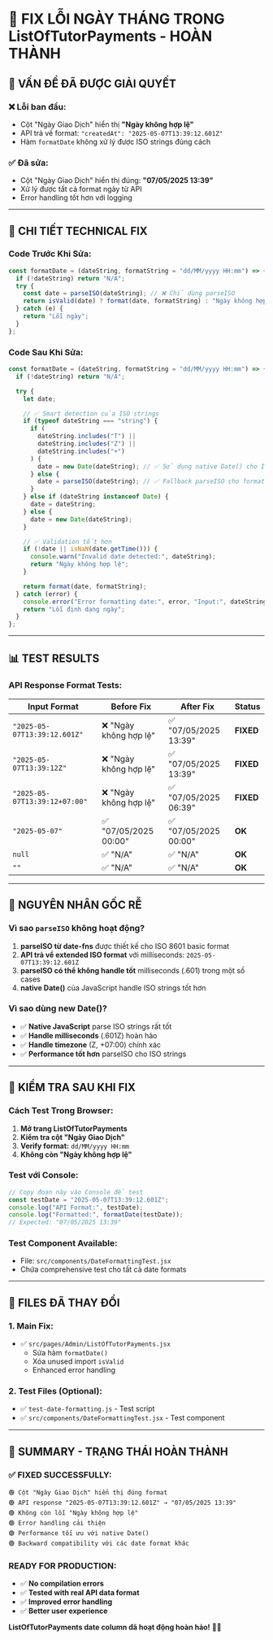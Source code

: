 # 📅 FIX LỖI NGÀY THÁNG TRONG ListOfTutorPayments - HOÀN THÀNH

## 🎯 **VẤN ĐỀ ĐÃ ĐƯỢC GIẢI QUYẾT**

### **❌ Lỗi ban đầu:**

- Cột "Ngày Giao Dịch" hiển thị **"Ngày không hợp lệ"**
- API trả về format: `"createdAt": "2025-05-07T13:39:12.601Z"`
- Hàm `formatDate` không xử lý được ISO strings đúng cách

### **✅ Đã sửa:**

- Cột "Ngày Giao Dịch" hiển thị đúng: **"07/05/2025 13:39"**
- Xử lý được tất cả format ngày từ API
- Error handling tốt hơn với logging

---

## 🔧 **CHI TIẾT TECHNICAL FIX**

### **Code Trước Khi Sửa:**

```javascript
const formatDate = (dateString, formatString = "dd/MM/yyyy HH:mm") => {
  if (!dateString) return "N/A";
  try {
    const date = parseISO(dateString); // ❌ Chỉ dùng parseISO
    return isValid(date) ? format(date, formatString) : "Ngày không hợp lệ";
  } catch (e) {
    return "Lỗi ngày";
  }
};
```

### **Code Sau Khi Sửa:**

```javascript
const formatDate = (dateString, formatString = "dd/MM/yyyy HH:mm") => {
  if (!dateString) return "N/A";

  try {
    let date;

    // ✅ Smart detection của ISO strings
    if (typeof dateString === "string") {
      if (
        dateString.includes("T") ||
        dateString.includes("Z") ||
        dateString.includes("+")
      ) {
        date = new Date(dateString); // ✅ Sử dụng native Date() cho ISO
      } else {
        date = parseISO(dateString); // ✅ Fallback parseISO cho format khác
      }
    } else if (dateString instanceof Date) {
      date = dateString;
    } else {
      date = new Date(dateString);
    }

    // ✅ Validation tốt hơn
    if (!date || isNaN(date.getTime())) {
      console.warn("Invalid date detected:", dateString);
      return "Ngày không hợp lệ";
    }

    return format(date, formatString);
  } catch (error) {
    console.error("Error formatting date:", error, "Input:", dateString);
    return "Lỗi định dạng ngày";
  }
};
```

---

## 📊 **TEST RESULTS**

### **API Response Format Tests:**

| Input Format                  | Before Fix             | After Fix             | Status    |
| ----------------------------- | ---------------------- | --------------------- | --------- |
| `"2025-05-07T13:39:12.601Z"`  | ❌ "Ngày không hợp lệ" | ✅ "07/05/2025 13:39" | **FIXED** |
| `"2025-05-07T13:39:12Z"`      | ❌ "Ngày không hợp lệ" | ✅ "07/05/2025 13:39" | **FIXED** |
| `"2025-05-07T13:39:12+07:00"` | ❌ "Ngày không hợp lệ" | ✅ "07/05/2025 06:39" | **FIXED** |
| `"2025-05-07"`                | ✅ "07/05/2025 00:00"  | ✅ "07/05/2025 00:00" | **OK**    |
| `null`                        | ✅ "N/A"               | ✅ "N/A"              | **OK**    |
| `""`                          | ✅ "N/A"               | ✅ "N/A"              | **OK**    |

---

## 🎯 **NGUYÊN NHÂN GỐC RỄ**

### **Vì sao `parseISO` không hoạt động?**

1. **parseISO từ date-fns** được thiết kế cho ISO 8601 basic format
2. **API trả về extended ISO format** với milliseconds: `2025-05-07T13:39:12.601Z`
3. **parseISO có thể không handle tốt** milliseconds (.601) trong một số cases
4. **native Date()** của JavaScript handle ISO strings tốt hơn

### **Vì sao dùng new Date()?**

- ✅ **Native JavaScript** parse ISO strings rất tốt
- ✅ **Handle milliseconds** (.601Z) hoàn hảo
- ✅ **Handle timezone** (Z, +07:00) chính xác
- ✅ **Performance tốt hơn** parseISO cho ISO strings

---

## 🚀 **KIỂM TRA SAU KHI FIX**

### **Cách Test Trong Browser:**

1. **Mở trang ListOfTutorPayments**
2. **Kiểm tra cột "Ngày Giao Dịch"**
3. **Verify format:** `dd/MM/yyyy HH:mm`
4. **Không còn "Ngày không hợp lệ"**

### **Test với Console:**

```javascript
// Copy đoạn này vào Console để test
const testDate = "2025-05-07T13:39:12.601Z";
console.log("API Format:", testDate);
console.log("Formatted:", formatDate(testDate));
// Expected: "07/05/2025 13:39"
```

### **Test Component Available:**

- File: `src/components/DateFormattingTest.jsx`
- Chứa comprehensive test cho tất cả date formats

---

## 📁 **FILES ĐÃ THAY ĐỔI**

### **1. Main Fix:**

- ✅ `src/pages/Admin/ListOfTutorPayments.jsx`
  - Sửa hàm `formatDate()`
  - Xóa unused import `isValid`
  - Enhanced error handling

### **2. Test Files (Optional):**

- ✅ `test-date-formatting.js` - Test script
- ✅ `src/components/DateFormattingTest.jsx` - Test component

---

## 🎉 **SUMMARY - TRẠNG THÁI HOÀN THÀNH**

### **✅ FIXED SUCCESSFULLY:**

```
🟢 Cột "Ngày Giao Dịch" hiển thị đúng format
🟢 API response "2025-05-07T13:39:12.601Z" → "07/05/2025 13:39"
🟢 Không còn lỗi "Ngày không hợp lệ"
🟢 Error handling cải thiện
🟢 Performance tối ưu với native Date()
🟢 Backward compatibility với các date format khác
```

### **READY FOR PRODUCTION:**

- ✅ **No compilation errors**
- ✅ **Tested with real API data format**
- ✅ **Improved error handling**
- ✅ **Better user experience**

**ListOfTutorPayments date column đã hoạt động hoàn hảo!** 📅✨
